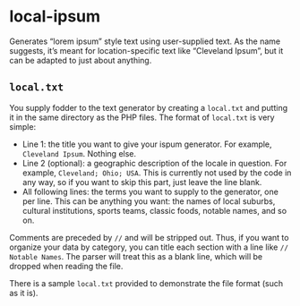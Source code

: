 # local-ipsum
Generates “lorem ipsum” style text using user-supplied text.  As the name suggests, it’s meant for location-specific text like “Cleveland Ipsum”, but it can be adapted to just about anything.

## `local.txt`

You supply fodder to the text generator by creating a `local.txt` and putting it in the same directory as the PHP files.  The format of `local.txt` is very simple:

* Line 1: the title you want to give your ispum generator.  For example, `Cleveland Ipsum`.  Nothing else.
* Line 2 (optional): a geographic description of the locale in question.  For example, `Cleveland; Ohio; USA`.  This is currently not used by the code in any way, so if you want to skip this part, just leave the line blank.
* All following lines: the terms you want to supply to the generator, one per line.  This can be anything you want: the names of local suburbs, cultural institutions, sports teams, classic foods, notable names, and so on.

Comments are preceded by `//` and will be stripped out.  Thus, if you want to organize your data by category, you can title each section with a line like `// Notable Names`.  The parser will treat this as a blank line, which will be dropped when reading the file.

There is a sample `local.txt` provided to demonstrate the file format (such as it is).
